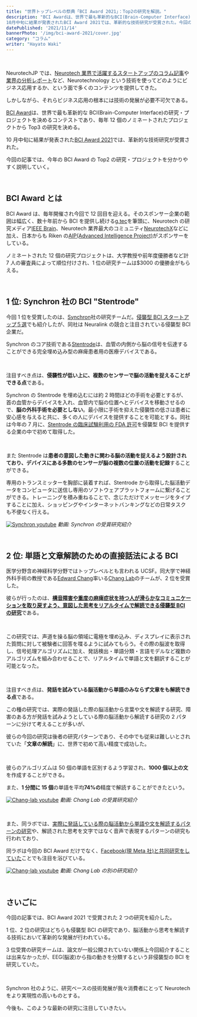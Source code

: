 ```yaml
---
title: "世界トップレベルの祭典「BCI Award 2021」：Top2の研究を解説。"
description: "BCI Awardは、世界で最も革新的なBCI(Brain-Computer Interface)の研究・プロジェクトを決めるコンテストであり、毎年12個のノミネートされたプロジェクトからTop3の研究を決める。
10月中旬に結果が発表されたBCI Award 2021では、革新的な技術研究が受賞された。今回の記事では、今年のBCI AwardのTop2の研究・プロジェクトを分かりやすく説明していく。"
datePublished: '2021/11/14'
bannerPhoto: '/img/bci-award-2021/cover.jpg'
category: "コラム"
writer: "Hayato Waki"
---
```


&nbsp;

NeurotechJP では、[Neurotech 業界で活躍するスタートアップのコラム記事](https://neurotechjp.com/jp/blog/)や[業界の分析レポート](https://neurotechjp.com/jp/slides/)など、Neurotechnology という技術を使ってどのようにビジネス応用するか、という面で多くのコンテンツを提供してきた。

しかしながら、それらビジネス応用の根本には技術の発展が必要不可欠である。

[BCI Award](https://www.bci-award.com/Home)は、世界で最も革新的な BCI(Brain-Computer Interface)の研究・プロジェクトを決めるコンテストであり、毎年 12 個のノミネートされたプロジェクトから Top3 の研究を決める。

10 月中旬に結果が発表された[BCI Award 2021](https://www.bci-award.com/2021)では、革新的な技術研究が受賞された。

今回の記事では、今年の BCI Award の Top2 の研究・プロジェクトを分かりやすく説明していく。

&nbsp;

## BCI Award とは

BCI Award は、毎年開催され今回で 12 回目を迎える。そのスポンサー企業の範囲は幅広く、数十年前から BCI を提供し続ける[g.tec](https://www.gtec.at/)を筆頭に、Neurotech の研究メディア[IEEE Brain](https://brain.ieee.org/)、Neurotech 業界最大のコミュニティ[NeurotechX](http://neurotechx.com/)などに加え、日本からも Riken の[AIP(Advanced Intelligence Project)](https://aip.riken.jp/)がスポンサーをしている。

ノミネートされた 12 個の研究プロジェクトは、大学教授や前年度優勝者など計 7 人の審査員によって順位付けされ、1 位の研究チームは$3000 の優勝金がもらえる。

&nbsp;

## 1 位: Synchron 社の BCI "Stentrode"

今回 1 位を受賞したのは、[Synchron](https://synchron.com/)社の研究チームだ。[侵襲型 BCI スタートアップ５選](https://neurotechjp.com/jp/blog/5-startups-invasive-bci/)でも紹介したが、同社は Neuralink の競合と注目されている侵襲型 BCI 企業だ。

Synchron のコア技術である[Stentrode](https://synchron.com/stentrode)は、血管の内側から脳の信号を伝達することができる完全埋め込み型の麻痺患者用の医療デバイスである。

&nbsp;

注目すべき点は、**侵襲性が低い上に、複数のセンサーで脳の活動を捉えることができる点**である。

Synchron の Stentrode を埋め込むには約 2 時間ほどの手術を必要とするが、首の血管からデバイスを入れ、血管内で脳の位置へとデバイスを移動させるので、**脳の外科手術を必要としない**。最小限に手術を抑えた侵襲性の低さは患者に安心感を与えると共に、多くの人にデバイスを提供することを可能とする。同社は今年の 7 月に、[Stentrode の臨床試験利用の FDA 許可](https://www.businesswire.com/news/home/20210728005305/en/Synchron-Receives-Green-Light-From-FDA-to-Begin-Breakthrough-Trial-of-Implantable-Brain-Computer-Interface-in-US)を侵襲型 BCI を提供する企業の中で初めて取得した。

&nbsp;

また Stentrode は**患者の意図した動きに関わる脳の活動を捉えるよう設計されており、デバイスにある多数のセンサーが脳の複数の位置の活動を記録**することができる。

専用のトランスミッターを胸部に装着すれば、Stentrode から取得した脳活動データをコンピュータに送信し専用のソフトウェアプラットフォームに繋げることができる。トレーニングを積み重ねることで、念じただけでメッセージをタイプすることに加え、ショッピングやインターネットバンキングなどの日常タスクも不便なく行える。

[![Synchron youtube](https://neurotechjp.com/img/bci-award-2021/synchron.jpg)](https://youtu.be/7Yo8VlMoJPU)
_動画: Synchron の受賞研究紹介_

&nbsp;

## 2 位: 単語と文章解読のための直接話法による BCI

医学分野含め神経科学分野ではトップレベルとも言われる UCSF。同大学で神経外科手術の教授である[Edward Chang](https://profiles.ucsf.edu/edward.chang)率いる[Chang Lab](http://changlab.ucsf.edu/)のチームが、2 位を受賞した。

彼らが行ったのは、[**構音障害や重度の麻痺症状を持つ人が滑らかなコミュニケーションを取り戻すよう、意図した思考をリアルタイムで解読できる侵襲型 BCI の研究**](https://www.nejm.org/doi/full/10.1056/NEJMoa2027540)である。

&nbsp;

この研究では、声道を操る脳の領域に電極を埋め込み、ディスプレイに表示された質問に対して被験者に回答を喋るように試みてもらう。その際の脳波を取得し、信号処理アルゴリズムに加え、発話検出・単語分類・言語モデルなど複数のアルゴリズムを組み合わせることで、リアルタイムで単語と文を翻訳することが可能となった。

&nbsp;

注目すべき点は、**発話を試みている脳活動から単語のみならず文章をも解読できる点**である。

この種の研究では、実際の発話した際の脳活動から言葉や文を解読する研究、障害のある方が発話を試みようとしている際の脳活動から解読する研究の 2 パターンに分けて考えることが多いが、

彼らの今回の研究は後者の研究パターンであり、その中でも従来は難しいとされていた「**文章の解読**」に、世界で初めて高い精度で成功した。

&nbsp;

彼らのアルゴリズムは 50 個の単語を区別するよう学習され、**1000 個以上の文**を作成することができる。

また、**1 分間に 15 個**の単語を平均**74%の**精度で解読することができたという。

[![Chang-lab youtube](https://neurotechjp.com/img/bci-award-2021/ucsf-chang-lab-1.jpg)](https://youtu.be/sJj6bKLr_lQ)
_動画: Chang Lab の受賞研究紹介_

&nbsp;

また、同ラボでは、[実際に発話している際の脳活動から単語や文を解読するパターンの研究](https://www.ucsf.edu/news/2019/04/414296/synthetic-speech-generated-brain-recordings)や、解読された思考を文字ではなく音声で表現するパターンの研究も行われており、

同ラボは今回の BCI Award だけでなく、[Facebook(現 Meta 社)と共同研究をしていた](https://tech.fb.com/bci-milestone-new-research-from-ucsf-with-support-from-facebook-shows-the-potential-of-brain-computer-interfaces-for-restoring-speech-communication/)ことでも注目を浴びている。

[![Chang-lab youtube](https://neurotechjp.com/img/bci-award-2021/ucsf-chang-lab-2.jpg)](https://youtu.be/kbX9FLJ6WKw)
_動画: Chang Lab の別の研究紹介_

&nbsp;

## さいごに

今回の記事では、BCI Award 2021 で受賞された 2 つの研究を紹介した。

1 位、2 位の研究はどちらも侵襲型 BCI の研究であり、脳活動から思考を解読する技術において革新的な発展が行われている。

3 位受賞の研究チームは、論文が一般公開されていない関係上今回紹介することは出来なかったが、EEG(脳波)から指の動きを分類するという非侵襲型の BCI を研究していた。

&nbsp;

Synchron 社のように、研究ベースの技術発展が我々消費者にとって Neurotech をより実現性の高いものとする。

今後も、このような最新の研究に注目していきたい。
